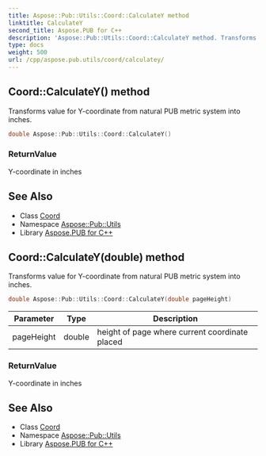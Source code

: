 ```yaml
---
title: Aspose::Pub::Utils::Coord::CalculateY method
linktitle: CalculateY
second_title: Aspose.PUB for C++
description: 'Aspose::Pub::Utils::Coord::CalculateY method. Transforms value for Y-coordinate from natural PUB metric system into inches in C++.'
type: docs
weight: 500
url: /cpp/aspose.pub.utils/coord/calculatey/
---
```

## Coord::CalculateY() method


Transforms value for Y-coordinate from natural PUB metric system into inches.

```cpp
double Aspose::Pub::Utils::Coord::CalculateY()
```


### ReturnValue

Y-coordinate in inches

## See Also

* Class [Coord](../)
* Namespace [Aspose::Pub::Utils](../../)
* Library [Aspose.PUB for C++](../../../)
## Coord::CalculateY(double) method


Transforms value for Y-coordinate from natural PUB metric system into inches.

```cpp
double Aspose::Pub::Utils::Coord::CalculateY(double pageHeight)
```


| Parameter | Type | Description |
| --- | --- | --- |
| pageHeight | double | height of page where current coordinate placed |

### ReturnValue

Y-coordinate in inches

## See Also

* Class [Coord](../)
* Namespace [Aspose::Pub::Utils](../../)
* Library [Aspose.PUB for C++](../../../)
